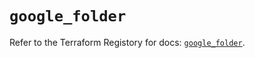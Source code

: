 # `google_folder`

Refer to the Terraform Registory for docs: [`google_folder`](https://registry.terraform.io/providers/hashicorp/google-beta/4.75.0/docs/resources/google_folder).
